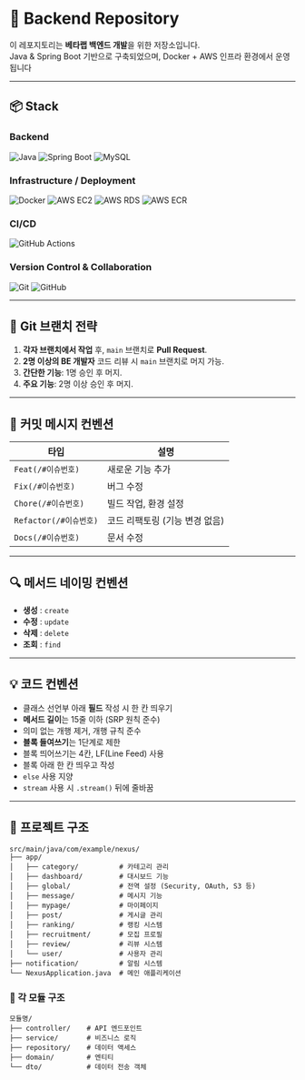 # 🚀 Backend Repository

이 레포지토리는 **베타랩 백엔드 개발**을 위한 저장소입니다.  
Java & Spring Boot 기반으로 구축되었으며, Docker + AWS 인프라 환경에서 운영됩니다

---

## 📦  Stack

### Backend
![Java](https://img.shields.io/badge/Java-007396?style=for-the-badge&logo=openjdk&logoColor=white)
![Spring Boot](https://img.shields.io/badge/Spring%20Boot-6DB33F?style=for-the-badge&logo=springboot&logoColor=white)
![MySQL](https://img.shields.io/badge/MySQL-4479A1?style=for-the-badge&logo=mysql&logoColor=white)

### Infrastructure / Deployment
![Docker](https://img.shields.io/badge/Docker-2496ED?style=for-the-badge&logo=docker&logoColor=white)
![AWS EC2](https://img.shields.io/badge/AWS%20EC2-FF9900?style=for-the-badge&logo=amazon-ec2&logoColor=white)
![AWS RDS](https://img.shields.io/badge/AWS%20RDS-527FFF?style=for-the-badge&logo=amazon-rds&logoColor=white)
![AWS ECR](https://img.shields.io/badge/AWS%20ECR-FF9900?style=for-the-badge&logo=amazonaws&logoColor=white)

### CI/CD
![GitHub Actions](https://img.shields.io/badge/GitHub%20Actions-2088FF?style=for-the-badge&logo=githubactions&logoColor=white)

### Version Control & Collaboration
![Git](https://img.shields.io/badge/Git-F05032?style=for-the-badge&logo=git&logoColor=white)
![GitHub](https://img.shields.io/badge/GitHub-181717?style=for-the-badge&logo=github&logoColor=white)

---

## 🌿 Git 브랜치 전략

1. **각자 브랜치에서 작업** 후, `main` 브랜치로 **Pull Request**.
2. **2명 이상의 BE 개발자** 코드 리뷰 시 `main` 브랜치로 머지 가능.
3. **간단한 기능**: 1명 승인 후 머지.
4. **주요 기능**: 2명 이상 승인 후 머지.

---

## 📝 커밋 메시지 컨벤션

| 타입 | 설명 |
|------|------|
| `Feat(/#이슈번호)` | 새로운 기능 추가 |
| `Fix(/#이슈번호)` | 버그 수정 |
| `Chore(/#이슈번호)` | 빌드 작업, 환경 설정 |
| `Refactor(/#이슈번호)` | 코드 리팩토링 (기능 변경 없음) |
| `Docs(/#이슈번호)` | 문서 수정 |

---

## 🔍 메서드 네이밍 컨벤션

- **생성** : `create`
- **수정** : `update`
- **삭제** : `delete`
- **조회** : `find`

---

## 💡 코드 컨벤션

- 클래스 선언부 아래 **필드** 작성 시 한 칸 띄우기
- **메서드 길이**는 15줄 이하 (SRP 원칙 준수)
- 의미 없는 개행 제거, 개행 규칙 준수
- **블록 들여쓰기**는 1단계로 제한
- 블록 띄어쓰기는 4칸, LF(Line Feed) 사용
- 블록 아래 한 칸 띄우고 작성
- `else` 사용 지양
- `stream` 사용 시 `.stream()` 뒤에 줄바꿈

---
## 📂 프로젝트 구조

~~~
src/main/java/com/example/nexus/
├── app/
│   ├── category/          # 카테고리 관리
│   ├── dashboard/         # 대시보드 기능
│   ├── global/            # 전역 설정 (Security, OAuth, S3 등)
│   ├── message/           # 메시지 기능
│   ├── mypage/            # 마이페이지
│   ├── post/              # 게시글 관리
│   ├── ranking/           # 랭킹 시스템
│   ├── recruitment/       # 모집 프로필
│   ├── review/            # 리뷰 시스템
│   └── user/              # 사용자 관리
├── notification/          # 알림 시스템
└── NexusApplication.java  # 메인 애플리케이션
~~~

### 📁 각 모듈 구조
```
모듈명/
├── controller/    # API 엔드포인트
├── service/       # 비즈니스 로직
├── repository/    # 데이터 액세스
├── domain/        # 엔티티
└── dto/           # 데이터 전송 객체
```

